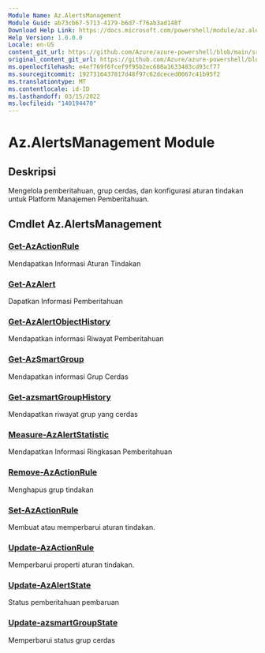 ```yaml
---
Module Name: Az.AlertsManagement
Module Guid: ab73cb67-5713-4179-b6d7-f76ab3ad148f
Download Help Link: https://docs.microsoft.com/powershell/module/az.alertsmanagement
Help Version: 1.0.0.0
Locale: en-US
content_git_url: https://github.com/Azure/azure-powershell/blob/main/src/AlertsManagement/AlertsManagement/help/Az.AlertsManagement.md
original_content_git_url: https://github.com/Azure/azure-powershell/blob/main/src/AlertsManagement/AlertsManagement/help/Az.AlertsManagement.md
ms.openlocfilehash: e4ef769f6fcef9f95b2ec608a1633483cd93cf77
ms.sourcegitcommit: 1927316437817d48f97c62dceced0067c41b95f2
ms.translationtype: MT
ms.contentlocale: id-ID
ms.lasthandoff: 03/15/2022
ms.locfileid: "140194470"
---
```

# Az.AlertsManagement Module
## Deskripsi
Mengelola pemberitahuan, grup cerdas, dan konfigurasi aturan tindakan untuk Platform Manajemen Pemberitahuan.

## Cmdlet Az.AlertsManagement
### [Get-AzActionRule](Get-AzActionRule.md)
Mendapatkan Informasi Aturan Tindakan

### [Get-AzAlert](Get-AzAlert.md)
Dapatkan Informasi Pemberitahuan

### [Get-AzAlertObjectHistory](Get-AzAlertObjectHistory.md)
Mendapatkan informasi Riwayat Pemberitahuan

### [Get-AzSmartGroup](Get-AzSmartGroup.md)
Mendapatkan informasi Grup Cerdas

### [Get-azsmartGroupHistory](Get-AzSmartGroupHistory.md)
Mendapatkan riwayat grup yang cerdas

### [Measure-AzAlertStatistic](Measure-AzAlertStatistic.md)
Mendapatkan Informasi Ringkasan Pemberitahuan

### [Remove-AzActionRule](Remove-AzActionRule.md)
Menghapus grup tindakan

### [Set-AzActionRule](Set-AzActionRule.md)
Membuat atau memperbarui aturan tindakan.

### [Update-AzActionRule](Update-AzActionRule.md)
Memperbarui properti aturan tindakan.

### [Update-AzAlertState](Update-AzAlertState.md)
Status pemberitahuan pembaruan

### [Update-azsmartGroupState](Update-AzSmartGroupState.md)
Memperbarui status grup cerdas

